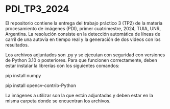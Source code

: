# PDI_TP3_2024
El repositorio contiene la entrega del trabajo práctico 3 (TP2) de la materia procesamiento de imágenes (PDI), primer cuatrimestre, 2024, TUIA, UNR, Argentina. 
La resolución consiste en la detección automática de líneas de carril de una autovía en tiempo real y la generación de dos videos con los resultados.

Los archivos adjuntados son .py y se ejecutan con seguridad con versiones de Python 3.10 o posteriores. Para que funcionen correctamente, deben estar instalar la librerías con los siguientes comandos:

pip install numpy

pip install opencv-contrib-Python

La imágenes a utilizar son la que están adjuntadas y deben estar en la misma carpeta donde se encuentran los archivos.

